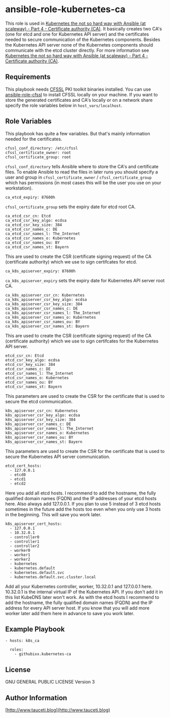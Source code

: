 ansible-role-kubernetes-ca
==========================

This role is used in [Kubernetes the not so hard way with Ansible (at scaleway) - Part 4 - Certificate authority (CA)](https://www.tauceti.blog/post/kubernetes-the-not-so-hard-way-with-ansible-at-scaleway-part-4/). It basically creates two CA's (one for etcd and one for Kubernetes API server) and the certificates needed to secure communication of the Kubernetes components. Besides the Kubernetes API server none of the Kubernetes components should communicate with the etcd cluster directly. For more information see [Kubernetes the not so hard way with Ansible (at scaleway) - Part 4 - Certificate authority (CA)](https://www.tauceti.blog/post/kubernetes-the-not-so-hard-way-with-ansible-at-scaleway-part-4/).

Requirements
------------

This playbook needs [CFSSL](https://github.com/cloudflare/cfssl) PKI toolkit binaries installed. You can use [ansible-role-cfssl](https://github.com/githubixx/ansible-role-cfssl) to install CFSSL locally on your machine. If you want to store the generated certificates and CA's locally or on a network share specify the role variables below in `host_vars/localhost`.

Role Variables
--------------

This playbook has quite a few variables. But that's mainly information needed for the certificates.

```
cfssl_conf_directory: /etc/cfssl
cfssl_certificate_owner: root
cfssl_certificate_group: root
```

`cfssl_conf_directory` tells Ansible where to store the CA's and certificate files. To enable Ansible to read the files in later runs you should specify a user and group in `cfssl_certificate_owner` / `cfssl_certificate_group` which has permissions (in most cases this will be the user you use on your workstation).

```
ca_etcd_expiry: 87600h
```
`cfssl_certificate_group` sets the expiry date for etcd root CA.

```
ca_etcd_csr_cn: Etcd
ca_etcd_csr_key_algo: ecdsa
ca_etcd_csr_key_size: 384
ca_etcd_csr_names_c: DE
ca_etcd_csr_names_l: The_Internet
ca_etcd_csr_names_o: Kubernetes
ca_etcd_csr_names_ou: BY
ca_etcd_csr_names_st: Bayern
```
This are used to create the CSR (certificate signing request) of the CA (certificate authority) which we use to sign certifcates for etcd.

```
ca_k8s_apiserver_expiry: 87600h
```
`ca_k8s_apiserver_expiry` sets the expiry date for Kubernetes API server root CA.

```
ca_k8s_apiserver_csr_cn: Kubernetes
ca_k8s_apiserver_csr_key_algo: ecdsa
ca_k8s_apiserver_csr_key_size: 384
ca_k8s_apiserver_csr_names_c: DE
ca_k8s_apiserver_csr_names_l: The_Internet
ca_k8s_apiserver_csr_names_o: Kubernetes
ca_k8s_apiserver_csr_names_ou: BY
ca_k8s_apiserver_csr_names_st: Bayern
```
This are used to create the CSR (certificate signing request) of the CA (certificate authority) which we use to sign certifcates for the Kubernetes API server.

```
etcd_csr_cn: Etcd
etcd_csr_key_algo: ecdsa
etcd_csr_key_size: 384
etcd_csr_names_c: DE
etcd_csr_names_l: The_Internet
etcd_csr_names_o: Kubernetes
etcd_csr_names_ou: BY
etcd_csr_names_st: Bayern
```
This parameters are used to create the CSR for the certificate that is used to secure the etcd communication.

```
k8s_apiserver_csr_cn: Kubernetes
k8s_apiserver_csr_key_algo: ecdsa
k8s_apiserver_csr_key_size: 384
k8s_apiserver_csr_names_c: DE
k8s_apiserver_csr_names_l: The_Internet
k8s_apiserver_csr_names_o: Kubernetes
k8s_apiserver_csr_names_ou: BY
k8s_apiserver_csr_names_st: Bayern
```
This parameters are used to create the CSR for the certificate that is used to secure the Kubernetes API server communication.

```
etcd_cert_hosts:
  - 127.0.0.1
  - etcd0
  - etcd1
  - etcd2
```
Here you add all etcd hosts. I recommend to add the hostname, the fully qualified domain names (FQDN) and the IP addresses of your etcd hosts here. Also always add 127.0.0.1. If you plan to use 5 instead of 3 etcd hosts sometimes in the future add the hosts too even when you only use 3 hosts in the beginning. This will save you work later.

```
k8s_apiserver_cert_hosts:
  - 127.0.0.1
  - 10.32.0.1
  - controller0
  - controller1
  - controller2
  - worker0
  - worker1
  - worker2
  - kubernetes
  - kubernetes.default
  - kubernetes.default.svc
  - kubernetes.default.svc.cluster.local
```
Add all your Kubernetes controller, worker, 10.32.0.1 and 127.0.0.1 here. 10.32.0.1 is the internal virtual IP of the Kubernetes API. If you don't add it in this list KubeDNS later won't work. As with the etcd hosts I recommend to add the hostname, the fully qualified domain names (FQDN) and the IP address for every API server host. If you know that you will add more worker later add them here in advance to save you work later.

Example Playbook
----------------

```
- hosts: k8s_ca

  roles:
    - githubixx.kubernetes-ca
```

License
-------

GNU GENERAL PUBLIC LICENSE Version 3

Author Information
------------------

[http://www.tauceti.blog](http://www.tauceti.blog)
